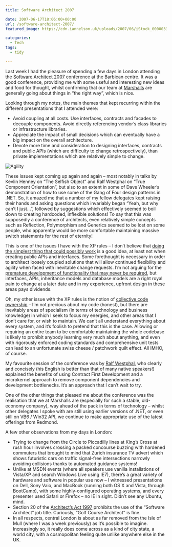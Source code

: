 ```yaml
---
title: Software Architect 2007

date: 2007-06-17T18:06:00+00:00
url: /software-architect-2007/
featured_image: https://cdn.iannelson.uk/uploads/2007/06/iStock_000003326440XSmall-1.jpg

categories:
  - Tech
tags:
  - tidy

---
```

Last week I had the pleasure of spending a few days in London attending the [Software Architect 2007][1] conference at the Barbican centre. It was a good conference, providing me with some useful and interesting new ideas and food for thought, whilst confirming that our team at [Marshalls][2] are generally going about things in &#8220;the right way&#8221;, which is nice.

Looking through my notes, the main themes that kept recurring within the different presentations that I attended were:

  * Avoid coupling at all costs. Use interfaces, contracts and facades to decouple components. Avoid directly referencing vendor’s class libraries or infrastructure libraries.
  * Appreciate the impact of small decisions which can eventually have a big impact on the overall architecture.
  * Devote more time and consideration to designing interfaces, contracts and public APIs (which are difficulty to change retrospectively), than private implementations which are relatively simple to change.<figure class="kg-card kg-image-card">

<img decoding="async" src="https://cdn.iannelson.uk/uploads/2023/08/iStock_000003326440XSmall.jpg" class="kg-image" alt="Agility" loading="lazy" /> </figure> 

These issues kept coming up again and again &#8211; most notably in talks by Kevlin Henney on &#8220;The Selfish Object&#8221; and Ralf Westphal on &#8220;True Component Orientation&#8221;, but also to an extent in some of Dave Wheeler’s demonstration of how to use some of the Gang of Four design patterns in .NET. So, it amazed me that a number of my fellow delegates kept raising their hands and asking questions which invariably began &#8220;Yeah, but why can’t I just&#8230;&#8221;, followed by suggestions which effectively seemed to boil down to creating hardcoded, inflexible solutions! To say that this was supposedly a conference of architects, even relatively simple concepts such as Reflection, Polymorphism and Generics seemed to be lost on some people, who apparently would be more comfortable maintaining massive switch statements for the rest of eternity!

This is one of the issues I have with the XP rules &#8211; I don’t believe that [doing the simplest thing that could possibly work][3] is a good idea, at least not when creating public APIs and interfaces. Some forethought is necessary in order to architect loosely coupled solutions that will allow continued flexibility and agility when faced with inevitable change requests. I’m not arguing for the [premature development of functionality that may never be required][4], but interfaces, APIs, inheritance models and database models are a right royal pain to change at a later date and in my experience, upfront design in these areas pays dividends.

Oh, my other issue with the XP rules is the notion of [collective code ownership][5] &#8211; I’m not precious about my code (honest), but there are inevitably areas of specialism (in terms of technology and business knowledge) in which I seek to focus my energies, and other areas that I don’t care for, or wish to maintain. We can’t all understand everything about every system, and it’s foolish to pretend that this is the case. Allowing or requiring an entire team to be comfortable maintaining the whole codebase is likely to prohibit anybody learning very much about anything, and even with rigorously enforced coding standards and comprehensive unit tests can lead to an unfortunate swiss cheese / patchwork quilt effect. All IMHO, of course.

My favourite session of the conference was by [Ralf Westphal][6], who clearly and concisely (his English is better than that of many native speakers!) explained the benefits of using Contract First Development and a microkernel approach to remove component dependencies and development bottlenecks. It’s an approach that I can’t wait to try.

One of the other things that pleased me about the conference was the realisation that we at Marshalls are (especially for such a stable, old-economy company), way ahead of the pack in terms of technology &#8211; whilst other delegates I spoke with are still using earlier versions of .NET, or even still on VB6 / Win32 API, we continue to make appropriate use of the latest offerings from Redmond.

A few other observations from my days in London:

  * Trying to change from the Circle to Piccadilly lines at King’s Cross at rush hour involves crossing a packed concourse buzzing with hardened commuters that brought to mind that Zurich insurance TV advert which shows futuristic cars on traffic signal-free intersections narrowly avoiding collisions thanks to automated guidance systems!
  * Unlike at MSDN events (where all speakers use vanilla installations of Vista/XP and search Windows Live using IE7), there’s a great variety of hardware and software in popular use now &#8211; I witnessed presentations on Dell, Sony Vaio, and MacBook (running both OS X and Vista, through BootCamp), with some highly-configured operating systems, and every presenter used Safari or Firefox &#8211; no IE in sight. Didn’t see any Ubuntu, mind.
  * Section 20 of the [Architect’s Act 1997][7] prohibits the use of the &#8220;Software Architect&#8221; job title. Curiously, &#8220;Golf Course Architect&#8221; is fine.
  * In all respects, central London is about as far removed from the Isle of Mull (where I was a week previously) as it’s possible to imagine. Increasingly so, it really does come across as a kind of city state, a world city, with a cosmopolitan feeling quite unlike anywhere else in the UK.

 [1]: http://www.software-architect.co.uk
 [2]: http://www.marshalls.co.uk
 [3]: http://www.extremeprogramming.org/rules/simple.html
 [4]: http://www.extremeprogramming.org/rules/early.html
 [5]: http://www.extremeprogramming.org/rules/collective.html
 [6]: http://www.ralfw.de
 [7]: http://www.opsi.gov.uk/ACTS/acts1997/97022--f.htm#20